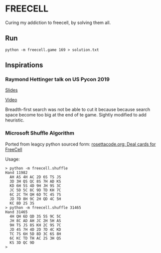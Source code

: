 # FREECELL

Curing my addiction to freecell, by solving them all.

## Run
```
python -m freecell.game 169 > solution.txt
```
## Inspirations

### Raymond Hettinger talk on US Pycon 2019

[Slides](https://rhettinger.github.io/index.html)

[Video](https://www.youtube.com/watch?v=_GP9OpZPUYc)

Breadth-first search was not be able to cut it because because search space become too big at the end of te game. Sightly modified to add heuristic.


### Microsoft Shuffle Algorithm

Ported from leagcy python sourced form: 
[rosettacode.org: Deal cards for FreeCell](https://rosettacode.org/wiki/Deal_cards_for_FreeCell#Python)

Usage:
```
> python -m freecell.shuffle
Hand 11982
  AH AS 4H AC 2D 6S TS JS
  3D 3H QS QC 8S 7H AD KS
  KD 6H 5S 4D 9H JH 9S 3C
  JC 5D 5C 8C 9D TD KH 7C
  6C 2C TH QH 6D TC 4S 7S
  JD 7D 8H 9C 2H QD 4C 5H
  KC 8D 2S 3S
> python -m freecell.shuffle 31465
Hand 31465
  4H QH 6D QD 3S 5S 9C 5C
  JH 8C AD AH JC 2H 5H AS
  9H TS JS 8S KH 2C 9S 7C
  JD 4S 7H 4D 2D 7D 4C KD
  TC 7S 6H 5D 8D 3C 6S 8H
  6C KC TD TH AC 2S 3H QS
  KS 3D QC 9D
>
```